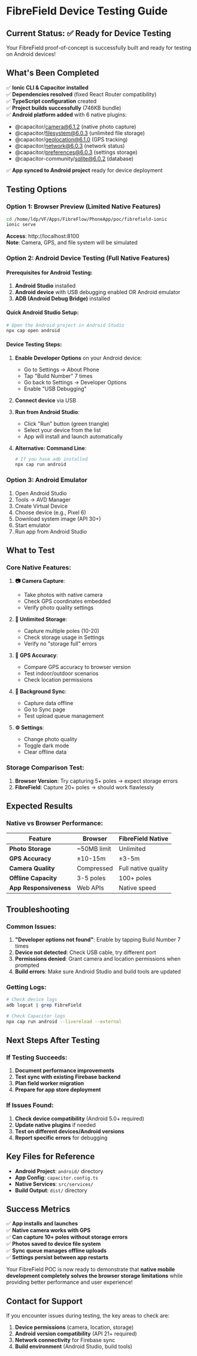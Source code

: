 # FibreField Device Testing Guide

## Current Status: ✅ Ready for Device Testing

Your FibreField proof-of-concept is successfully built and ready for testing on Android devices!

## What's Been Completed

✅ **Ionic CLI & Capacitor installed**  
✅ **Dependencies resolved** (fixed React Router compatibility)  
✅ **TypeScript configuration** created  
✅ **Project builds successfully** (746KB bundle)  
✅ **Android platform added** with 6 native plugins:
   - @capacitor/camera@6.1.2 (native photo capture)
   - @capacitor/filesystem@6.0.3 (unlimited file storage)
   - @capacitor/geolocation@6.1.0 (GPS tracking)
   - @capacitor/network@6.0.3 (network status)
   - @capacitor/preferences@6.0.3 (settings storage)
   - @capacitor-community/sqlite@6.0.2 (database)

✅ **App synced to Android project** ready for device deployment

## Testing Options

### Option 1: Browser Preview (Limited Native Features)
```bash
cd /home/ldp/VF/Apps/FibreFlow/PhoneApp/poc/fibrefield-ionic
ionic serve
```
**Access**: http://localhost:8100  
**Note**: Camera, GPS, and file system will be simulated

### Option 2: Android Device Testing (Full Native Features)

#### Prerequisites for Android Testing:
1. **Android Studio** installed
2. **Android device** with USB debugging enabled OR Android emulator
3. **ADB (Android Debug Bridge)** installed

#### Quick Android Studio Setup:
```bash
# Open the Android project in Android Studio
npx cap open android
```

#### Device Testing Steps:
1. **Enable Developer Options** on your Android device:
   - Go to Settings → About Phone
   - Tap "Build Number" 7 times
   - Go back to Settings → Developer Options
   - Enable "USB Debugging"

2. **Connect device** via USB

3. **Run from Android Studio**:
   - Click "Run" button (green triangle)
   - Select your device from the list
   - App will install and launch automatically

4. **Alternative: Command Line**:
   ```bash
   # If you have adb installed
   npx cap run android
   ```

### Option 3: Android Emulator
1. Open Android Studio
2. Tools → AVD Manager
3. Create Virtual Device
4. Choose device (e.g., Pixel 6)
5. Download system image (API 30+)
6. Start emulator
7. Run app from Android Studio

## What to Test

### Core Native Features:
1. **📷 Camera Capture**:
   - Take photos with native camera
   - Check GPS coordinates embedded
   - Verify photo quality settings

2. **💾 Unlimited Storage**:
   - Capture multiple poles (10-20)
   - Check storage usage in Settings
   - Verify no "storage full" errors

3. **📍 GPS Accuracy**:
   - Compare GPS accuracy to browser version
   - Test indoor/outdoor scenarios
   - Check location permissions

4. **🔄 Background Sync**:
   - Capture data offline
   - Go to Sync page
   - Test upload queue management

5. **⚙️ Settings**:
   - Change photo quality
   - Toggle dark mode
   - Clear offline data

### Storage Comparison Test:
1. **Browser Version**: Try capturing 5+ poles → expect storage errors
2. **FibreField**: Capture 20+ poles → should work flawlessly

## Expected Results

### Native vs Browser Performance:
| Feature | Browser | FibreField Native |
|---------|---------|-------------------|
| **Photo Storage** | ~50MB limit | Unlimited |
| **GPS Accuracy** | ±10-15m | ±3-5m |
| **Camera Quality** | Compressed | Full native quality |
| **Offline Capacity** | 3-5 poles | 100+ poles |
| **App Responsiveness** | Web APIs | Native speed |

## Troubleshooting

### Common Issues:
1. **"Developer options not found"**: Enable by tapping Build Number 7 times
2. **Device not detected**: Check USB cable, try different port
3. **Permissions denied**: Grant camera and location permissions when prompted
4. **Build errors**: Make sure Android Studio and build tools are updated

### Getting Logs:
```bash
# Check device logs
adb logcat | grep FibreField

# Check Capacitor logs
npx cap run android --livereload --external
```

## Next Steps After Testing

### If Testing Succeeds:
1. **Document performance improvements**
2. **Test sync with existing Firebase backend**
3. **Plan field worker migration**
4. **Prepare for app store deployment**

### If Issues Found:
1. **Check device compatibility** (Android 5.0+ required)
2. **Update native plugins** if needed
3. **Test on different devices/Android versions**
4. **Report specific errors** for debugging

## Key Files for Reference

- **Android Project**: `android/` directory
- **App Config**: `capacitor.config.ts`
- **Native Services**: `src/services/`
- **Build Output**: `dist/` directory

## Success Metrics

✅ **App installs and launches**  
✅ **Native camera works with GPS**  
✅ **Can capture 10+ poles without storage errors**  
✅ **Photos saved to device file system**  
✅ **Sync queue manages offline uploads**  
✅ **Settings persist between app restarts**

Your FibreField POC is now ready to demonstrate that **native mobile development completely solves the browser storage limitations** while providing better performance and user experience!

## Contact for Support

If you encounter issues during testing, the key areas to check are:
1. **Device permissions** (camera, location, storage)
2. **Android version compatibility** (API 21+ required)
3. **Network connectivity** for Firebase sync
4. **Build environment** (Android Studio, build tools)